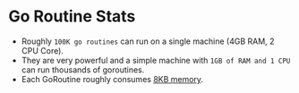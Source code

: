 # Go Routine Stats
- Roughly `100K go routines` can run on a single machine (4GB RAM, 2 CPU Core).
- They are very powerful and a simple machine with `1GB of RAM and 1 CPU` can run thousands of goroutines.
- Each GoRoutine roughly consumes [8KB memory](https://stackoverflow.com/questions/22326765/go-memory-consumption-with-many-goroutines).